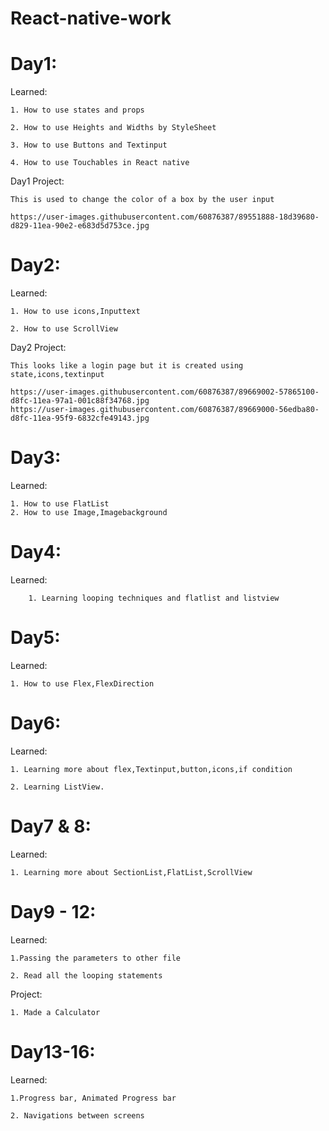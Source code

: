 # React-native-work


# Day1:
   Learned:
   
   	1. How to use states and props
	
	2. How to use Heights and Widths by StyleSheet
	
	3. How to use Buttons and Textinput
	
	4. How to use Touchables in React native

  Day1 Project:
  
  	This is used to change the color of a box by the user input 
	
	https://user-images.githubusercontent.com/60876387/89551888-18d39680-d829-11ea-90e2-e683d5d753ce.jpg
	
	
# Day2:
   Learned:
   	
	1. How to use icons,Inputtext
	
	2. How to use ScrollView 

   Day2 Project:
   	
	This looks like a login page but it is created using state,icons,textinput
	
	https://user-images.githubusercontent.com/60876387/89669002-57865100-d8fc-11ea-97a1-001c88f34768.jpg
	https://user-images.githubusercontent.com/60876387/89669000-56edba80-d8fc-11ea-95f9-6832cfe49143.jpg

# Day3:
  Learned:
	
	1. How to use FlatList
	2. How to use Image,Imagebackground

# Day4:
  Learned:
        
        1. Learning looping techniques and flatlist and listview

# Day5:
  Learned:
  	
	1. How to use Flex,FlexDirection

# Day6:
  Learned:
  
  	1. Learning more about flex,Textinput,button,icons,if condition
	
	2. Learning ListView.

# Day7 & 8:
  Learned:
  
  	1. Learning more about SectionList,FlatList,ScrollView  

# Day9 - 12:
  Learned:
  	
	1.Passing the parameters to other file
	
	2. Read all the looping statements
	
  Project:
  
  	1. Made a Calculator
	
# Day13-16:
  Learned:
  	
	1.Progress bar, Animated Progress bar
	
	2. Navigations between screens
